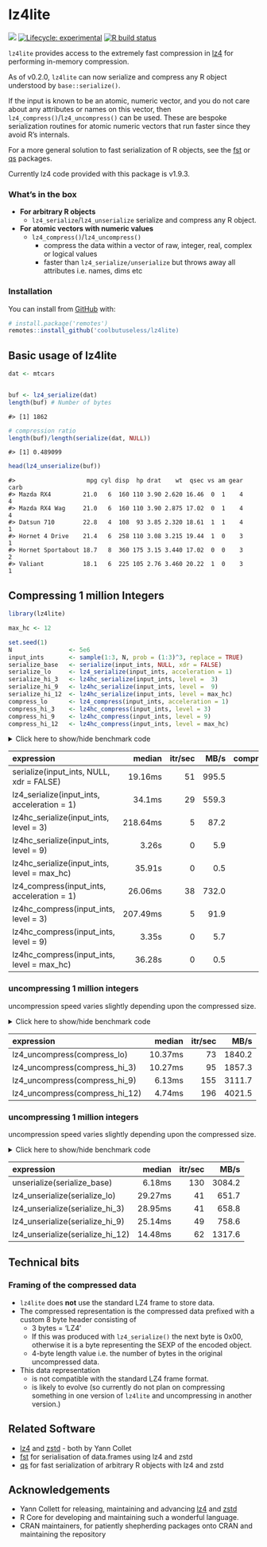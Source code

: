 
<!-- README.md is generated from README.Rmd. Please edit that file -->

# lz4lite

<!-- badges: start -->

![](https://img.shields.io/badge/cool-useless-green.svg) [![Lifecycle:
experimental](https://img.shields.io/badge/lifecycle-experimental-orange.svg)](https://www.tidyverse.org/lifecycle/#experimental)
[![R build
status](https://github.com/coolbutuseless/lz4lite/workflows/R-CMD-check/badge.svg)](https://github.com/coolbutuseless/lz4lite/actions)
<!-- badges: end -->

`lz4lite` provides access to the extremely fast compression in
[lz4](https://github.com/lz4/lz4) for performing in-memory compression.

As of v0.2.0, `lz4lite` can now serialize and compress any R object
understood by `base::serialize()`.

If the input is known to be an atomic, numeric vector, and you do not
care about any attributes or names on this vector, then
`lz4_compress()`/`lz4_uncompress()` can be used. These are bespoke
serialization routines for atomic numeric vectors that run faster since
they avoid R’s internals.

For a more general solution to fast serialization of R objects, see the
[fst](https://github.com/fstpackage/fst) or
[qs](https://cran.r-project.org/package=qs) packages.

Currently lz4 code provided with this package is v1.9.3.

### What’s in the box

  - **For arbitrary R objects**
      - `lz4_serialize`/`lz4_unserialize` serialize and compress any R
        object.
  - **For atomic vectors with numeric values**
      - `lz4_compress()`/`lz4_uncompress()`
          - compress the data within a vector of raw, integer, real,
            complex or logical values
          - faster than `lz4_serialize/unserialize` but throws away all
            attributes i.e. names, dims etc

### Installation

You can install from [GitHub](https://github.com/coolbutuseless/lz4lite)
with:

``` r
# install.package('remotes')
remotes::install_github('coolbutuseless/lz4lite)
```

## Basic usage of lz4lite

``` r
dat <- mtcars


buf <- lz4_serialize(dat)
length(buf) # Number of bytes
```

    #> [1] 1862

``` r
# compression ratio
length(buf)/length(serialize(dat, NULL))
```

    #> [1] 0.489099

``` r
head(lz4_unserialize(buf))
```

    #>                    mpg cyl disp  hp drat    wt  qsec vs am gear carb
    #> Mazda RX4         21.0   6  160 110 3.90 2.620 16.46  0  1    4    4
    #> Mazda RX4 Wag     21.0   6  160 110 3.90 2.875 17.02  0  1    4    4
    #> Datsun 710        22.8   4  108  93 3.85 2.320 18.61  1  1    4    1
    #> Hornet 4 Drive    21.4   6  258 110 3.08 3.215 19.44  1  0    3    1
    #> Hornet Sportabout 18.7   8  360 175 3.15 3.440 17.02  0  0    3    2
    #> Valiant           18.1   6  225 105 2.76 3.460 20.22  1  0    3    1

## Compressing 1 million Integers

``` r
library(lz4lite)

max_hc <- 12

set.seed(1)
N                <- 5e6
input_ints       <- sample(1:3, N, prob = (1:3)^3, replace = TRUE)
serialize_base   <- serialize(input_ints, NULL, xdr = FALSE)
serialize_lo     <- lz4_serialize(input_ints, acceleration = 1)
serialize_hi_3   <- lz4hc_serialize(input_ints, level =  3)
serialize_hi_9   <- lz4hc_serialize(input_ints, level =  9)
serialize_hi_12  <- lz4hc_serialize(input_ints, level = max_hc)
compress_lo      <- lz4_compress(input_ints, acceleration = 1)
compress_hi_3    <- lz4hc_compress(input_ints, level = 3)
compress_hi_9    <- lz4hc_compress(input_ints, level = 9)
compress_hi_12   <- lz4hc_compress(input_ints, level = max_hc)
```

<details>

<summary> Click here to show/hide benchmark code </summary>

``` r
library(lz4lite)

res <- bench::mark(
  serialize(input_ints, NULL, xdr = FALSE),
  lz4_serialize(input_ints, acceleration = 1),
  lz4hc_serialize(input_ints, level =  3),
  lz4hc_serialize(input_ints, level =  9),
  lz4hc_serialize(input_ints, level = max_hc),
  lz4_compress (input_ints, acceleration = 1),
  lz4hc_compress (input_ints, level =  3),
  lz4hc_compress (input_ints, level =  9),
  lz4hc_compress (input_ints, level = max_hc),
  check = FALSE
)
```

</details>

| expression                                     |   median | itr/sec |  MB/s | compression\_ratio |
| :--------------------------------------------- | -------: | ------: | ----: | -----------------: |
| serialize(input\_ints, NULL, xdr = FALSE)      |  19.16ms |      51 | 995.5 |              1.000 |
| lz4\_serialize(input\_ints, acceleration = 1)  |   34.1ms |      29 | 559.3 |              0.222 |
| lz4hc\_serialize(input\_ints, level = 3)       | 218.64ms |       5 |  87.2 |              0.155 |
| lz4hc\_serialize(input\_ints, level = 9)       |    3.26s |       0 |   5.9 |              0.088 |
| lz4hc\_serialize(input\_ints, level = max\_hc) |   35.91s |       0 |   0.5 |              0.063 |
| lz4\_compress(input\_ints, acceleration = 1)   |  26.06ms |      38 | 732.0 |              0.222 |
| lz4hc\_compress(input\_ints, level = 3)        | 207.49ms |       5 |  91.9 |              0.155 |
| lz4hc\_compress(input\_ints, level = 9)        |    3.35s |       0 |   5.7 |              0.088 |
| lz4hc\_compress(input\_ints, level = max\_hc)  |   36.28s |       0 |   0.5 |              0.063 |

### uncompressing 1 million integers

uncompression speed varies slightly depending upon the compressed size.

<details>

<summary> Click here to show/hide benchmark code </summary>

``` r
res <- bench::mark(
  lz4_uncompress(compress_lo),
  lz4_uncompress(compress_hi_3),
  lz4_uncompress(compress_hi_9),
  lz4_uncompress(compress_hi_12)
)
```

</details>

| expression                        |  median | itr/sec |   MB/s |
| :-------------------------------- | ------: | ------: | -----: |
| lz4\_uncompress(compress\_lo)     | 10.37ms |      73 | 1840.2 |
| lz4\_uncompress(compress\_hi\_3)  | 10.27ms |      95 | 1857.3 |
| lz4\_uncompress(compress\_hi\_9)  |  6.13ms |     155 | 3111.7 |
| lz4\_uncompress(compress\_hi\_12) |  4.74ms |     196 | 4021.5 |

### uncompressing 1 million integers

uncompression speed varies slightly depending upon the compressed size.

<details>

<summary> Click here to show/hide benchmark code </summary>

``` r
res <- bench::mark(
  unserialize(serialize_base),
  lz4_unserialize(serialize_lo),
  lz4_unserialize(serialize_hi_3),
  lz4_unserialize(serialize_hi_9),
  lz4_unserialize(serialize_hi_12)
)
```

</details>

| expression                          |  median | itr/sec |   MB/s |
| :---------------------------------- | ------: | ------: | -----: |
| unserialize(serialize\_base)        |  6.18ms |     130 | 3084.2 |
| lz4\_unserialize(serialize\_lo)     | 29.27ms |      41 |  651.7 |
| lz4\_unserialize(serialize\_hi\_3)  | 28.95ms |      41 |  658.8 |
| lz4\_unserialize(serialize\_hi\_9)  | 25.14ms |      49 |  758.6 |
| lz4\_unserialize(serialize\_hi\_12) | 14.48ms |      62 | 1317.6 |

## Technical bits

### Framing of the compressed data

  - `lz4lite` does **not** use the standard LZ4 frame to store data.
  - The compressed representation is the compressed data prefixed with a
    custom 8 byte header consisting of
      - 3 bytes = ‘LZ4’
      - If this was produced with `lz4_serialize()` the next byte is
        0x00, otherwise it is a byte representing the SEXP of the
        encoded object.
      - 4-byte length value i.e. the number of bytes in the original
        uncompressed data.
  - This data representation
      - is not compatible with the standard LZ4 frame format.
      - is likely to evolve (so currently do not plan on compressing
        something in one version of `lz4lite` and uncompressing in
        another version.)

## Related Software

  - [lz4](https://github.com/lz4/lz4) and
    [zstd](https://github.com/facebook/zstd) - both by Yann Collet
  - [fst](https://github.com/fstpackage/fst) for serialisation of
    data.frames using lz4 and zstd
  - [qs](https://cran.r-project.org/package=qs) for fast serialization
    of arbitrary R objects with lz4 and zstd

## Acknowledgements

  - Yann Collett for releasing, maintaining and advancing
    [lz4](https://github.com/lz4/lz4) and
    [zstd](https://github.com/facebook/zstd)
  - R Core for developing and maintaining such a wonderful language.
  - CRAN maintainers, for patiently shepherding packages onto CRAN and
    maintaining the repository
